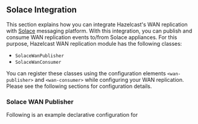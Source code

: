 
## Solace Integration

This section explains how you can integrate Hazelcast's WAN replication with [Solace](http://www.solacesystems.com/) messaging platform. With this integration, you can publish and consume WAN replication events to/from Solace appliances. For this purpose, Hazelcast WAN replication module has the following classes:

- `SolaceWanPublisher`
- `SolaceWanConsumer`

You can register these classes using the configuration elements `<wan-publisher>` and `<wan-consumer>` while configuring your WAN replication. Please see the following sections for configuration details.

### Solace WAN Publisher

Following is an example declarative configuration for 

 
